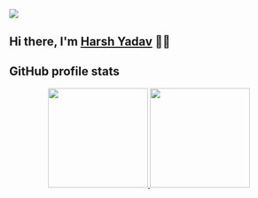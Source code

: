 ## <img src="https://user-images.githubusercontent.com/42115530/92640221-9728ca00-f2fa-11ea-8994-c72b26e937de.gif" align="center"/>

## Hi there, I'm [Harsh Yadav](https://portfolio-fv5jdtj9m-legitbeep.vercel.app/) 👋🏼

<!--
**imadatyatalah/imadatyatalah** is a ✨ _special_ ✨ repository because its `README.md` (this file) appears on your GitHub profile.

Here are some ideas to get you started:

- 🔭 I’m currently working on ...
- 🌱 I’m currently learning ...
- 👯 I’m looking to collaborate on ...
- 🤔 I’m looking for help with ...
- 💬 Ask me about ...
- 📫 How to reach me: ...
- 😄 Pronouns: ...
- ⚡ Fun fact: ...
-->

## GitHub profile stats

<p align="center">
<a href="https://github.com/imadatyatalah">
  <img height="180em" src="https://github-readme-stats-eight-theta.vercel.app/api?username=legitbeep&show_icons=true&theme=react"/>
  <img height="180em" src="https://github-readme-stats-eight-theta.vercel.app/api/top-langs/?username=legitbeep&layout=compact&langs_count=6&theme=react"/>
</a>
</p>


